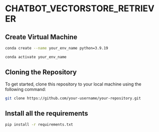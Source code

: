 # CHATBOT_VECTORSTORE_RETRIEVER

## Create Virtual Machine
```bash
conda create --name your_env_name python=3.9.19
```
```bash
conda activate your_env_name
```

## Cloning the Repository

To get started, clone this repository to your local machine using the following command:

```bash
git clone https://github.com/your-username/your-repository.git
```

## Install all the requirements 
```bash
pip install -r requirements.txt
```
